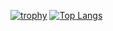[![trophy](https://github-profile-trophy.vercel.app/?username=ryo-ma&theme=onedark)](https://github.com/ryo-ma/github-profile-trophy)
[![Top Langs](https://github-readme-stats.vercel.app/api/top-langs/?username=ss0809&layout=compact)](https://github.com/anuraghazra/github-readme-stats)
